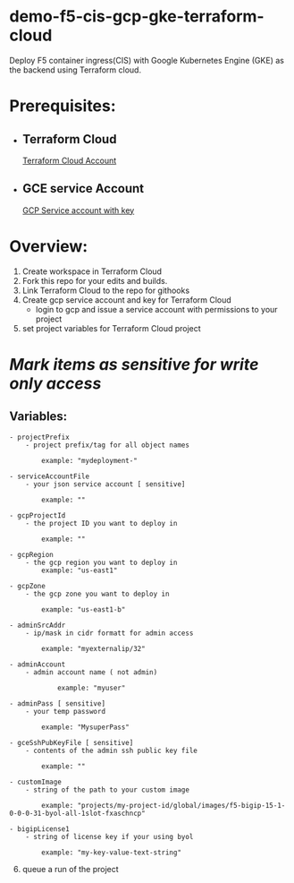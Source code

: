 # demo-f5-cis-gcp-gke-terraform-cloud
Deploy F5 container ingress(CIS) with Google Kubernetes Engine (GKE) as the backend using Terraform cloud. 

# Prerequisites:

- ## Terraform Cloud
    [Terraform Cloud Account](https://app.terraform.io/)

- ## GCE service Account
    [GCP Service account with key](https://console.cloud.google.com/iam-admin/serviceaccounts/)

# Overview:
 1. Create workspace in Terraform Cloud
 2. Fork this repo for your edits and builds.
 3. Link Terraform Cloud to the repo for githooks
 4. Create gcp service account and key for Terraform Cloud
    - login to gcp and issue a service account with permissions to your project
 5. set project variables for Terraform Cloud project

# ***Mark items as sensitive for write only access***
## Variables:
    - projectPrefix
        - project prefix/tag for all object names
        
            example: "mydeployment-"

    - serviceAccountFile
        - your json service account [ sensitive]
            
            example: ""

    - gcpProjectId
        - the project ID you want to deploy in
            
            example: ""

    - gcpRegion
        - the gcp region you want to deploy in
            example: "us-east1"

    - gcpZone
        - the gcp zone you want to deploy in
            
            example: "us-east1-b"

    - adminSrcAddr
        - ip/mask in cidr formatt for admin access
            
            example: "myexternalip/32"

    - adminAccount
        - admin account name ( not admin)

                example: "myuser"
            
    - adminPass [ sensitive]
        - your temp password
            
            example: "MysuperPass"
            
    - gceSshPubKeyFile [ sensitive]
        - contents of the admin ssh public key file
            
            example: ""

    - customImage
        - string of the path to your custom image

            example: "projects/my-project-id/global/images/f5-bigip-15-1-0-0-0-31-byol-all-1slot-fxaschncp"

    - bigipLicense1
        - string of license key if your using byol

            example: "my-key-value-text-string"
6. queue a run of the project
